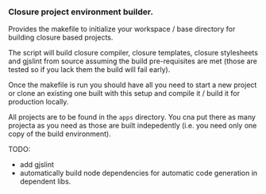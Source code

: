 ### Closure project environment builder.

Provides the makefile to initialize your workspace / base directory for
building closure based projects.

The script will build closure compiler, closure templates, closure stylesheets
and gjslint from source assuming the build pre-requisites are met (those are
tested so if you lack them the build will fail early).

Once the makefile is run you should have all you need to start a new project or
clone an existing one built with this setup and compile it / build it for
production locally.

All projects are to be found in the ```apps``` directory. You cna put there as
many projecta as you need as those are built indepedently (i.e. you need only
one copy of the build environment).

TODO:
* add gjslint
* automatically build node dependencies for automatic code generation in dependent libs.